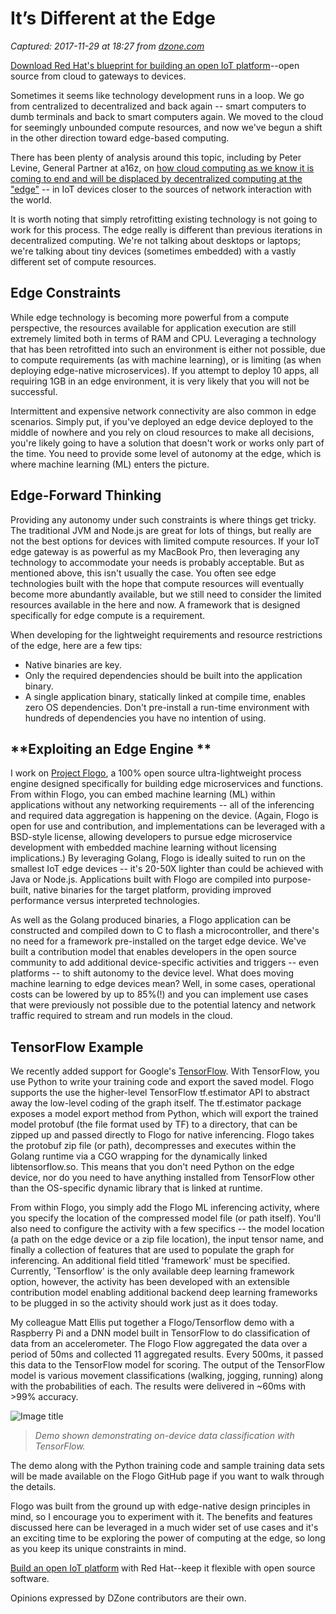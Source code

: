 # It’s Different at the Edge

_Captured: 2017-11-29 at 18:27 from [dzone.com](https://dzone.com/articles/its-different-at-the-edge?edition=339091&utm_source=Weekly%20Digest&utm_medium=email&utm_campaign=Weekly%20Digest%202017-11-29)_

[Download Red Hat's blueprint for building an open IoT platform](https://dzone.com/go?i=250323&u=https%3A%2F%2Fwww.redhat.com%2Fen%2Fresources%2Fintelligent-systems-solution-internet-things)--open source from cloud to gateways to devices.

Sometimes it seems like technology development runs in a loop. We go from centralized to decentralized and back again -- smart computers to dumb terminals and back to smart computers again. We moved to the cloud for seemingly unbounded compute resources, and now we've begun a shift in the other direction toward edge-based computing.

There has been plenty of analysis around this topic, including by Peter Levine, General Partner at a16z, on [how cloud computing as we know it is coming to end and will be displaced by decentralized computing at the "edge"](http://a16z.com/2016/12/16/the-end-of-cloud-computing/) -- in IoT devices closer to the sources of network interaction with the world.

It is worth noting that simply retrofitting existing technology is not going to work for this process. The edge really is different than previous iterations in decentralized computing. We're not talking about desktops or laptops; we're talking about tiny devices (sometimes embedded) with a vastly different set of compute resources.

## **Edge Constraints**

While edge technology is becoming more powerful from a compute perspective, the resources available for application execution are still extremely limited both in terms of RAM and CPU. Leveraging a technology that has been retrofitted into such an environment is either not possible, due to compute requirements (as with machine learning), or is limiting (as when deploying edge-native microservices). If you attempt to deploy 10 apps, all requiring 1GB in an edge environment, it is very likely that you will not be successful.

Intermittent and expensive network connectivity are also common in edge scenarios. Simply put, if you've deployed an edge device deployed to the middle of nowhere and you rely on cloud resources to make all decisions, you're likely going to have a solution that doesn't work or works only part of the time. You need to provide some level of autonomy at the edge, which is where machine learning (ML) enters the picture.

## **Edge-Forward Thinking**

Providing any autonomy under such constraints is where things get tricky. The traditional JVM and Node.js are great for lots of things, but really are not the best options for devices with limited compute resources. If your IoT edge gateway is as powerful as my MacBook Pro, then leveraging any technology to accommodate your needs is probably acceptable. But as mentioned above, this isn't usually the case. You often see edge technologies built with the hope that compute resources will eventually become more abundantly available, but we still need to consider the limited resources available in the here and now. A framework that is designed specifically for edge compute is a requirement.

When developing for the lightweight requirements and resource restrictions of the edge, here are a few tips:

  * Native binaries are key.
  * Only the required dependencies should be built into the application binary.
  * A single application binary, statically linked at compile time, enables zero OS dependencies. Don't pre-install a run-time environment with hundreds of dependencies you have no intention of using.

## **Exploiting an Edge Engine **

I work on [Project Flogo](http://www.flogo.io/), a 100% open source ultra-lightweight process engine designed specifically for building edge microservices and functions. From within Flogo, you can embed machine learning (ML) within applications without any networking requirements -- all of the inferencing and required data aggregation is happening on the device. (Again, Flogo is open for use and contribution, and implementations can be leveraged with a BSD-style license, allowing developers to pursue edge microservice development with embedded machine learning without licensing implications.) By leveraging Golang, Flogo is ideally suited to run on the smallest IoT edge devices -- it's 20-50X lighter than could be achieved with Java or Node.js. Applications built with Flogo are compiled into purpose-built, native binaries for the target platform, providing improved performance versus interpreted technologies.

As well as the Golang produced binaries, a Flogo application can be constructed and compiled down to C to flash a microcontroller, and there's no need for a framework pre-installed on the target edge device. We've built a contribution model that enables developers in the open source community to add additional device-specific activities and triggers -- even platforms -- to shift autonomy to the device level. What does moving machine learning to edge devices mean? Well, in some cases, operational costs can be lowered by up to 85%(!) and you can implement use cases that were previously not possible due to the potential latency and network traffic required to stream and run models in the cloud.

## **TensorFlow Example**

We recently added support for Google's [TensorFlow](https://www.tensorflow.org/). With TensorFlow, you use Python to write your training code and export the saved model. Flogo supports the use the higher-level TensorFlow tf.estimator API to abstract away the low-level coding of the graph itself. The tf.estimator package exposes a model export method from Python, which will export the trained model protobuf (the file format used by TF) to a directory, that can be zipped up and passed directly to Flogo for native inferencing. Flogo takes the protobuf zip file (or path), decompresses and executes within the Golang runtime via a CGO wrapping for the dynamically linked libtensorflow.so. This means that you don't need Python on the edge device, nor do you need to have anything installed from TensorFlow other than the OS-specific dynamic library that is linked at runtime.

From within Flogo, you simply add the Flogo ML inferencing activity, where you specify the location of the compressed model file (or path itself). You'll also need to configure the activity with a few specifics -- the model location (a path on the edge device or a zip file location), the input tensor name, and finally a collection of features that are used to populate the graph for inferencing. An additional field titled 'framework' must be specified. Currently, 'Tensorflow' is the only available deep learning framework option, however, the activity has been developed with an extensible contribution model enabling additional backend deep learning frameworks to be plugged in so the activity should work just as it does today.

My colleague Matt Ellis put together a Flogo/Tensorflow demo with a Raspberry Pi and a DNN model built in TensorFlow to do classification of data from an accelerometer. The Flogo Flow aggregated the data over a period of 50ms and collected 11 aggregated results. Every 500ms, it passed this data to the TensorFlow model for scoring. The output of the TensorFlow model is various movement classifications (walking, jogging, running) along with the probabilities of each. The results were delivered in ~60ms with >99% accuracy.

![Image title](https://dzone.com/storage/temp/7280223-picture1.png)

> _Demo shown demonstrating on-device data classification with TensorFlow._

The demo along with the Python training code and sample training data sets will be made available on the Flogo GitHub page if you want to walk through the details.

Flogo was built from the ground up with edge-native design principles in mind, so I encourage you to experiment with it. The benefits and features discussed here can be leveraged in a much wider set of use cases and it's an exciting time to be exploring the power of computing at the edge, so long as you keep its unique constraints in mind.

[Build an open IoT platform](https://dzone.com/go?i=250322&u=https%3A%2F%2Fwww.redhat.com%2Fen%2Fresources%2Fintelligent-systems-solution-internet-things) with Red Hat--keep it flexible with open source software.

Opinions expressed by DZone contributors are their own.
